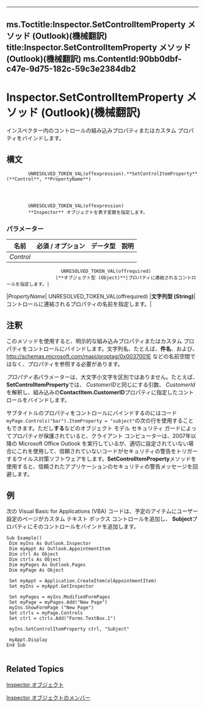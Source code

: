

---
ms.Toctitle:Inspector.SetControlItemProperty メソッド (Outlook)(機械翻訳)
title:Inspector.SetControlItemProperty メソッド (Outlook)(機械翻訳)
ms.ContentId:90bb0dbf-c47e-9d75-182c-59c3e2384db2
---
# Inspector.SetControlItemProperty メソッド (Outlook)(機械翻訳)




インスペクター内のコントロールの組み込みプロパティまたはカスタム プロパティをバインドします。

## 構文

            UNRESOLVED_TOKEN_VAL(offexpression).**SetControlItemProperty**(**Control**, **PropertyName**)




            UNRESOLVED_TOKEN_VAL(offexpression)
            **Inspector** オブジェクトを表す変数を指定します。

### パラメーター

|**名前**|**必須 / オプション**|**データ型**|**説明**|
|---|---|---|---|
|*Control*|
                        UNRESOLVED_TOKEN_VAL(offrequired)
                      |**オブジェクト型 (Object)**|プロパティに連結されるコントロールを指定します。|
|*PropertyName*|
                        UNRESOLVED_TOKEN_VAL(offrequired)
                      |**文字列型 (String)**|コントロールに連結されるプロパティの名前を指定します。|





## 注釈
このメソッドを使用すると、明示的な組み込みプロパティまたはカスタム プロパティをコントロールにバインドします。文字列名、たとえば、**件名**、および、http://schemas.microsoft.com/mapi/proptag/0x0037001E などの名前空間ではなく、プロパティを参照する必要があります。



*プロパティ名*パラメーターは、大文字小文字を区別ではありません。たとえば、 **SetControlItemProperty**では、 *CustomerID*と同じにする引数、 *CustomerId*を解釈し、組み込みの**ContactItem.CustomerID**プロパティに指定したコントロールをバインドします。



サブタイトルのプロパティをコントロールにバインドするのにはコード`myPage.Controls("bar").ItemProperty = "subject"`の次の行を使用することもできます。ただし**する**などのオブジェクト モデル セキュリティ ガードによってプロパティが保護されていると、クライアント コンピューターは、2007年以降の Microsoft Office Outlook を実行しているが、適切に設定されていない場合にこれを使用して、信頼されていないコードがセキュリティの警告をトリガーするウイルス対策ソフトウェアをします。**SetControlItemProperty**メソッドを使用すると、信頼されたアプリケーションのセキュリティの警告メッセージを回避します。



## 例
次の Visual Basic for Applications (VBA) コードは、予定のアイテムにユーザー設定のページがカスタム テキスト ボックス コントロールを追加し、 **Subject**プロパティにそのコントロールをバインドを追加します。

```vba
Sub Example() 
 Dim myIns As Outlook.Inspector 
 Dim myAppt As Outlook.AppointmentItem 
 Dim ctrl As Object 
 Dim ctrls As Object 
 Dim myPages As Outlook.Pages 
 Dim myPage As Object 
 
 Set myAppt = Application.CreateItem(olAppointmentItem) 
 Set myIns = myAppt.GetInspector 
 
 Set myPages = myIns.ModifiedFormPages 
 Set myPage = myPages.Add("New Page") 
 myIns.ShowFormPage ("New Page") 
 Set ctrls = myPage.Controls 
 Set ctrl = ctrls.Add("Forms.TextBox.1") 
 
 myIns.SetControlItemProperty ctrl, "Subject" 
 
 myAppt.Display 
End Sub 
 

```




## Related Topics

[Inspector オブジェクト](d7384756-669c-0549-1032-c3b864187994.md)

[Inspector オブジェクトのメンバー](acd3e13f-4727-7966-d2a5-a95e4528425c.md)





